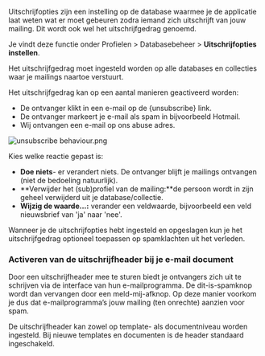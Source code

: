 Uitschrijfopties zijn een instelling op de database waarmee je de
applicatie laat weten wat er moet gebeuren zodra iemand zich uitschrijft
van jouw mailing. Dit wordt ook wel het uitschrijfgedrag genoemd.

Je vindt deze functie onder Profielen \> Databasebeheer \>
**Uitschrijfopties instellen**.

Het uitschrijfgedrag moet ingesteld worden op alle databases en
collecties waar je mailings naartoe verstuurt.

Het uitschrijfgedrag kan op een aantal manieren geactiveerd worden:

-   De ontvanger klikt in een e-mail op de {unsubscribe} link.
-   De ontvanger markeert je e-mail als spam in bijvoorbeeld Hotmail.
-   Wij ontvangen een e-mail op ons abuse adres.

![unsubscribe
behaviour.png](Documentation/dialog_unsubscribe_options.png)

Kies welke reactie gepast is:

-   **Doe niets**- er verandert niets. De ontvanger blijft je mailings
    ontvangen (niet de bedoeling natuurlijk).
-   **Verwijder het (sub)profiel van de mailing:**de persoon wordt in
    zijn geheel verwijderd uit je database/collectie.
-   **Wijzig de waarde...:** verander een veldwaarde, bijvoorbeeld een
    veld nieuwsbrief van 'ja' naar 'nee'.

Wanneer je de uitschrijfopties hebt ingesteld en opgeslagen kun je het
uitschrijfgedrag optioneel toepassen op spamklachten uit het verleden.

### Activeren van de uitschrijfheader bij je e-mail document

Door een uitschrijfheader mee te sturen biedt je ontvangers zich uit te
schrijven via de interface van hun e-mailprogramma. De dit-is-spamknop
wordt dan vervangen door een meld-mij-afknop. Op deze manier voorkom je
dus dat e-mailprogramma’s jouw mailing (ten onrechte) aanzien voor spam.

De uitschrijfheader kan zowel op template- als documentniveau worden
ingesteld. Bij nieuwe templates en documenten is de header standaard
ingeschakeld.
